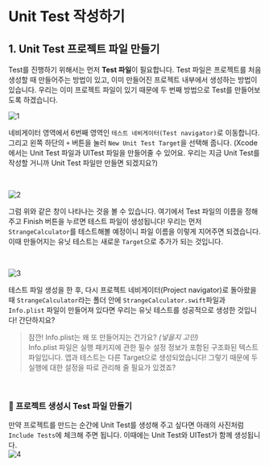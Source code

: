 # Unit Test 작성하기

## 1. Unit Test 프로젝트 파일 만들기
Test를 진행하기 위해서는 먼저 **Test 파일**이 필요합니다. Test 파일은 프로젝트를 처음 생성할 때 만들어주는 방법이 있고, 이미 만들어진 프로젝트 내부에서 생성하는 방법이 있습니다. 우리는 이미 프로젝트 파일이 있기 때문에 두 번째 방법으로 Test를 만들어보도록 하겠습니다. <br>

![1](https://user-images.githubusercontent.com/73867548/131237814-b8a9619e-7bc2-4a94-b0e5-6428b481c22c.jpg)   

네비게이터 영역에서 6번째 영역인 `테스트 네비게이터(Test navigator)`로 이동합니다. 그리고 왼쪽 하단의 `+` 버튼을 눌러 `New Unit Test Target`을 선택해 줍니다. (Xcode에서는 Unit Test 파일과 UITest 파일을 만들어줄 수 있어요. 우리는 지금 Unit Test를 작성할 거니까 Unit Test 파일만 만들면 되겠지요?)     

<br>

![2](https://user-images.githubusercontent.com/73867548/131237942-7b92f1f4-a146-44ad-8154-9cf3d40b5f42.jpg)   

그럼 위와 같은 창이 나타나는 것을 볼 수 있습니다. 여기에서 Test 파일의 이름을 정해주고 Finish 버튼을 누르면 테스트 파일이 생성됩니다! 우리는 먼저 `StrangeCalculator`를 테스트해볼 예정이니 파일 이름을 이렇게 지어주면 되겠습니다. 이때 만들어지는 유닛 테스트는 새로운 `Target`으로 추가가 되는 것입니다.   

<br>

![3](https://user-images.githubusercontent.com/73867548/131237816-36fac1ba-534d-4007-963b-a87e600aa189.jpg)   

테스트 파일 생성을 한 후, 다시 프로젝트 네비게이터(Project navigator)로 돌아왔을 때 `StrangeCalculator`라는 폴더 안에 `StrangeCalculator.swift`파일과 `Info.plist` 파일이 만들어져 있다면 우리는 유닛 테스트를 성공적으로 생성한 것입니다! 간단하지요?           

> 잠깐! Info.plist는 왜 또 만들어지는 건가요? *(넣을지 고민)*   
> Info.plist 파일은 실행 패키지에 관한 필수 설정 정보가 포함된 구조화된 텍스트 파일입니다. 앱과 테스트는 다른 Target으로 생성되었습니다! 그렇기 때문에 두 실행에 대한 설정을 따로 관리해 줄 필요가 있겠죠?

<br>

### 📌 프로젝트 생성시  Test 파일 만들기
만약 프로젝트를 만드는 순간에 Unit Test를 생성해 주고 싶다면 아래의 사진처럼 `Include Tests`에 체크해 주면 됩니다. 이때에는 Unit Test와 UITest가 함께 생성됩니다.   
![4](https://user-images.githubusercontent.com/73867548/131238672-251caec2-38bf-41cb-a856-bff48c88e803.jpg)

<br>
